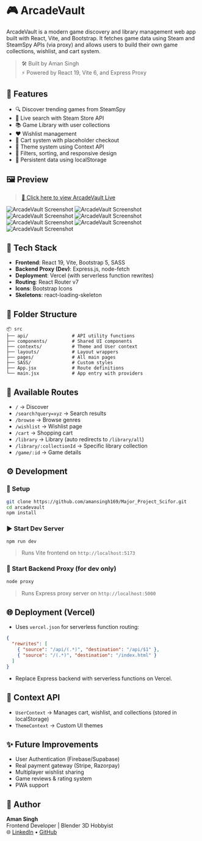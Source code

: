 # 🎮 ArcadeVault

ArcadeVault is a modern game discovery and library management web app built with React, Vite, and Bootstrap. It fetches game data using Steam and SteamSpy APIs (via proxy) and allows users to build their own game collections, wishlist, and cart system.

> 🛠 Built by Aman Singh  
> ⚡ Powered by React 19, Vite 6, and Express Proxy

## 🚀 Features

- 🔍 Discover trending games from SteamSpy
- 🔎 Live search with Steam Store API
- 📚 Game Library with user collections
- ❤️ Wishlist management
- 🛒 Cart system with placeholder checkout
- 🎨 Theme system using Context API
- 🔧 Filters, sorting, and responsive design
- 🧠 Persistent data using localStorage

## 🖼 Preview

> [🚀 Click here to view ArcadeVault Live](https://arcadevault.vercel.app)

![ArcadeVault Screenshot](https://i.ibb.co/XxjYc34w/Screenshot-80.png)
![ArcadeVault Screenshot](https://i.ibb.co/8D7XyY8J/Screenshot-81.png)
![ArcadeVault Screenshot](https://i.ibb.co/hxCNpk8b/Screenshot-82.png)
![ArcadeVault Screenshot](https://i.ibb.co/WW0GnR4R/Screenshot-83.png)
![ArcadeVault Screenshot](https://i.ibb.co/S4kgJJTz/Screenshot-84.png)
![ArcadeVault Screenshot](https://i.ibb.co/4Z766tpW/Screenshot-85.png)
![ArcadeVault Screenshot](https://i.ibb.co/pvxyHG5m/Screenshot-2025-06-22-232918.png)

## 🧱 Tech Stack

- **Frontend**: React 19, Vite, Bootstrap 5, SASS
- **Backend Proxy (Dev)**: Express.js, node-fetch
- **Deployment**: Vercel (with serverless function rewrites)
- **Routing**: React Router v7
- **Icons**: Bootstrap Icons
- **Skeletons**: react-loading-skeleton

## 📂 Folder Structure

```
📦 src
├── api/                # API utility functions
├── components/         # Shared UI components
├── contexts/           # Theme and User context
├── layouts/            # Layout wrappers
├── pages/              # All main pages
├── SASS/               # Custom styles
├── App.jsx             # Route definitions
└── main.jsx            # App entry with providers
```

## 🧩 Available Routes

- `/` → Discover
- `/search?query=xyz` → Search results
- `/browse` → Browse genres
- `/wishlist` → Wishlist page
- `/cart` → Shopping cart
- `/library` → Library (auto redirects to `/library/all`)
- `/library/:collectionId` → Specific library collection
- `/game/:id` → Game details

## ⚙️ Development

### 🔧 Setup

```bash
git clone https://github.com/amansingh169/Major_Project_Scifor.git
cd arcadevault
npm install
```

### ▶️ Start Dev Server

```bash
npm run dev
```

> Runs Vite frontend on `http://localhost:5173`

### 🔁 Start Backend Proxy (for dev only)

```bash
node proxy
```

> Runs Express proxy server on `http://localhost:5000`

## 🌐 Deployment (Vercel)

- Uses `vercel.json` for serverless function routing:

```json
{
  "rewrites": [
    { "source": "/api/(.*)", "destination": "/api/$1" },
    { "source": "/(.*)", "destination": "/index.html" }
  ]
}
```

- Replace Express backend with serverless functions on Vercel.

## 🧠 Context API

- `UserContext` → Manages cart, wishlist, and collections (stored in localStorage)
- `ThemeContext` → Custom UI themes

## ✨ Future Improvements

- User Authentication (Firebase/Supabase)
- Real payment gateway (Stripe, Razorpay)
- Multiplayer wishlist sharing
- Game reviews & rating system
- PWA support

## 👤 Author

**Aman Singh**  
Frontend Developer | Blender 3D Hobbyist  
🌐 [LinkedIn](https://www.linkedin.com/in/aman-singh-b69a7120b/) • [GitHub](https://github.com/amansingh169)
